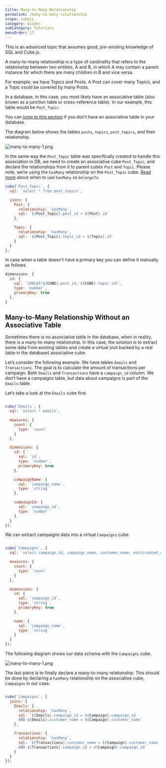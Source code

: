 ```yaml
---
title: Many-to-Many Relationship
permalink: /many-to-many-relationship
scope: cubejs
category: Guides
subCategory: Tutorials
menuOrder: 17
---
```

<div class="block attention-block">
  This is an advanced topic that assumes good, pre-existing knowledge of SQL and Cube.js.
</div>

A many-to-many relationship is a type of cardinality that refers to the relationship between two entities, A and B, in which A may contain a parent instance for which there are many children in B and vice versa.

For example, we have Topics and Posts. A Post can cover many Topics, and a Topic could be covered by many Posts.

In a database, in this case, you most likely have an associative table (also known as a junction table or cross-reference table). In our example, this table would be `Post_Topic`. 

<div class="block help-block">
You can <a href="many-to-many-relationship#many-to-many-relationship-without-an-associative-table">jump to this section</a> if you don’t have an associative table in your database.
</div>

The diagram below shows the tables `posts`, `topics`, `post_topics`, and their relationship.

![many-to-many-1.png](https://raw.githubusercontent.com/statsbotco/cube.js/master/docs/Guides/many-to-many-1.png)

In the same way the `Post_Topic` table was specifically created to handle this association in DB, we need to create an associative cube `Post_Topic`, and declare the relationships from it to parent cubes `Post` and `Topic`. Please note, we’re using the `hasMany` relationship on the `Post_Topic` cube. [Read more](direction-of-joins) about when to use `hasMany` vs `belongsTo`.

```javascript
cube(`Post_Topic`, {
  sql: `select * from post_topics`,

  joins: {
    Post: {
      relationship: `hasMany`,
      sql: `${Post_Topic}.post_id = ${Post}.id`
    },

    Topic: {
      relationship: `hasMany`,
      sql: `${Post_Topic}.topic_id = ${Topic}.id`
    }
  }
};
```

In case when a table doesn't have a primary key you can define it manually as follows

```javascript
dimensions: {
  id: {
    sql: `CONCAT(${CUBE}.post_id, ${CUBE}.topic_id)`,
    type: `number`,
    primaryKey: true
  },
}
```

## Many-to-Many Relationship Without an Associative Table 
Sometimes there is no associative table in the database, when in reality, there is a many-to-many relationship. In this case, the solution is to extract some data from existing tables and create a virtual (not backed by a real table in the database) associative cube.

Let’s consider the following example. We have tables `Emails` and `Transactions`. The goal is to calculate the amount of transactions per campaign. Both `Emails` and `Transactions` have a `campaign_id` column. We don’t have a campaigns table, but data about campaigns is part of the `Emails` table.

Let’s take a look at the `Emails` cube first.


```javascript

cube(`Emails`, {
  sql: `select * emails`,

  measures: {
    count: {
      type: `count`
    }
  },

  dimensions: {
    id: {
      sql: `id`,
      type: `number`,
      primaryKey: true
    },

    campaignName: {
      sql: `campaign_name`,
      type: `string`
    },

    campaignId: {
      sql: `campaign_id`,
      type: `number`
    },
  }
});
```

We can extract campaigns data into a virtual `Campaigns` cube. 

```javascript

cube(`Campaigns`, {
  sql: `select campaign_id, campaign_name, customer_name, min(created_at) started_at from emails GROUP BY 1, 2, 3`,

  measures: {
    count: {
      type: `count`
    }
  },

  dimensions: {
    id: {
      sql: `campaign_id`,
      type: `string`,
      primaryKey: true
    },

    name: {
      sql: `campaign_name`,
      type: `string`
    }
  }
});
```

The following diagram shows our data schema with the `Campaigns` cube.

![many-to-many-1.png](https://raw.githubusercontent.com/statsbotco/cube.js/master/docs/Guides/many-to-many-2.png)

The last piece is to finally declare a many-to-many relationship. This should be done by declaring a `hasMany` relationship on the associative cube, `Campaigns` in our case. 

```javascript

cube(`Campaigns`, {
  joins: {
    Emails: {
      relationship: `hasMany`,
      sql: `${Emails}.campaign_id = ${Campaign}.campaign_id
      AND ${Emails}.customer_name = ${Campaign}.customer_name`
    },

    Transactions: {
      relationship: `hasMany`,
      sql: `${Transactions}.customer_name = ${Campaign}.customer_name
      AND ${Transactions}.campaign_id = ${Campaign}.campaign_id`
    }
  }
});
```


